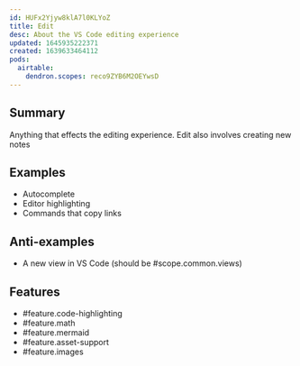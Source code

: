 ```yaml
---
id: HUFx2Yjyw8klA7l0KLYoZ
title: Edit
desc: About the VS Code editing experience
updated: 1645935222371
created: 1639633464112
pods:
  airtable:
    dendron.scopes: reco9ZYB6M2OEYwsD
---
```


## Summary

Anything that effects the editing experience. Edit also involves creating new notes

## Examples
- Autocomplete
- Editor highlighting
- Commands that copy links 

## Anti-examples

- A new view in VS Code (should be #scope.common.views)


## Features

- #feature.code-highlighting
- #feature.math
- #feature.mermaid
- #feature.asset-support
- #feature.images
